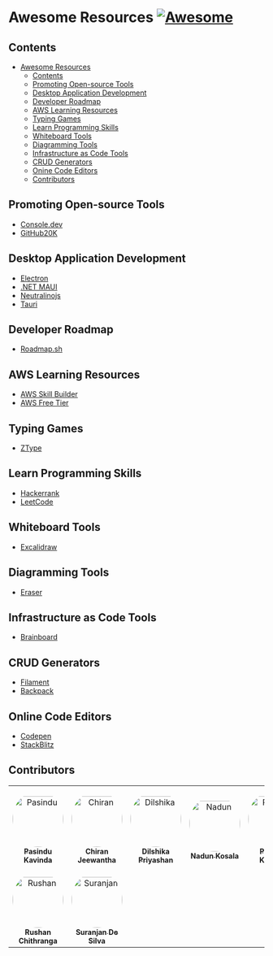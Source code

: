 # Awesome Resources [![Awesome](https://awesome.re/badge.svg)](https://awesome.re)

## Contents

- [Awesome Resources ](#awesome-resources-)
  - [Contents](#contents)
  - [Promoting Open-source Tools](#promoting-open-source-tools)
  - [Desktop Application Development](#desktop-application-development)
  - [Developer Roadmap](#developer-roadmap)
  - [AWS Learning Resources](#aws-learning-resources)
  - [Typing Games](#typing-games)
  - [Learn Programming Skills](#learn-programming-skills)
  - [Whiteboard Tools](#whiteboard-tools)
  - [Diagramming Tools](#diagramming-tools)
  - [Infrastructure as Code Tools](#infrastructure-as-code-tools)
  - [CRUD Generators](#crud-generators)
  - [Onine Code Editors](#online-code-editors)
  - [Contributors](#contributors)

## Promoting Open-source Tools
 - [Console.dev](https://console.dev/)
 - [GitHub20K](https://gitlibrary.club/?ref=pasindukavinda.dev)

## Desktop Application Development
- [Electron](https://electronjs.org/)
- [.NET MAUI](https://dotnet.microsoft.com/en-us/apps/maui)
- [Neutralinojs](https://neutralino.js.org/)
- [Tauri](https://tauri.app/)

## Developer Roadmap
- [Roadmap.sh](https://roadmap.sh/)

## AWS Learning Resources
- [AWS Skill Builder](https://skillbuilder.aws/)
- [AWS Free Tier](https://aws.amazon.com/free/)

## Typing Games
- [ZType](https://zty.pe/)

## Learn Programming Skills
- [Hackerrank](https://www.hackerrank.com/)
- [LeetCode](https://leetcode.com/)

## Whiteboard Tools
- [Excalidraw](https://excalidraw.com/)

## Diagramming Tools
- [Eraser](https://www.eraser.io/)

## Infrastructure as Code Tools
- [Brainboard](https://www.brainboard.co/)

## CRUD Generators
- [Filament](https://filamentphp.com/)
- [Backpack](https://backpackforlaravel.com/)

## Online Code Editors
- [Codepen](https://codepen.io/)
- [StackBlitz](https://stackblitz.com/)

## Contributors

<table>
<tr>
    <td align="center" style="word-wrap: break-word; width: 150.0; height: 150.0">
        <a href=https://github.com/pasindu-kavinda>
            <img src=https://avatars.githubusercontent.com/u/107038629?v=4 width="100;"  style="border-radius:50%;align-items:center;justify-content:center;overflow:hidden;padding-top:10px" alt=Pasindu Kavinda/>
            <br />
            <sub style="font-size:14px"><b>Pasindu Kavinda</b></sub>
        </a>
    </td>
    <td align="center" style="word-wrap: break-word; width: 150.0; height: 150.0">
        <a href=https://github.com/Chikuu98>
            <img src=https://avatars.githubusercontent.com/u/67968706?v=4 width="100;"  style="border-radius:50%;align-items:center;justify-content:center;overflow:hidden;padding-top:10px" alt=Chiran Jeewantha/>
            <br />
            <sub style="font-size:14px"><b>Chiran Jeewantha</b></sub>
        </a>
    </td>
    <td align="center" style="word-wrap: break-word; width: 150.0; height: 150.0">
        <a href=https://github.com/DilshikaPriyashan>
            <img src=https://avatars.githubusercontent.com/u/127051305?v=4 width="100;"  style="border-radius:50%;align-items:center;justify-content:center;overflow:hidden;padding-top:10px" alt=Dilshika Priyashan/>
            <br />
            <sub style="font-size:14px"><b>Dilshika Priyashan</b></sub>
        </a>
    </td>
    <td align="center" style="word-wrap: break-word; width: 150.0; height: 150.0">
        <a href=https://github.com/nadun-kosala>
            <img src=https://avatars.githubusercontent.com/u/152185189?v=4 width="100;"  style="border-radius:50%;align-items:center;justify-content:center;overflow:hidden;padding-top:10px" alt=Nadun Kosala/>
            <br />
            <sub style="font-size:14px"><b>Nadun Kosala</b></sub>
        </a>
    </td>
    <td align="center" style="word-wrap: break-word; width: 150.0; height: 150.0">
        <a href=https://github.com/kavinda-sanmark>
            <img src=https://avatars.githubusercontent.com/u/146148329?v=4 width="100;"  style="border-radius:50%;align-items:center;justify-content:center;overflow:hidden;padding-top:10px" alt=Pasindu Kavinda/>
            <br />
            <sub style="font-size:14px"><b>Pasindu Kavinda</b></sub>
        </a>
    </td>
    <td align="center" style="word-wrap: break-word; width: 150.0; height: 150.0">
        <a href=https://github.com/Pasindu-Heshan>
            <img src=https://avatars.githubusercontent.com/u/66385288?v=4 width="100;"  style="border-radius:50%;align-items:center;justify-content:center;overflow:hidden;padding-top:10px" alt=Pasindu Heshan Mendis/>
            <br />
            <sub style="font-size:14px"><b>Pasindu Heshan Mendis</b></sub>
        </a>
    </td>
</tr>
<tr>
    <td align="center" style="word-wrap: break-word; width: 150.0; height: 150.0">
        <a href=https://github.com/Rushan-Chithranga>
            <img src=https://avatars.githubusercontent.com/u/144209418?v=4 width="100;"  style="border-radius:50%;align-items:center;justify-content:center;overflow:hidden;padding-top:10px" alt=Rushan Chithranga/>
            <br />
            <sub style="font-size:14px"><b>Rushan Chithranga</b></sub>
        </a>
    </td>
    <td align="center" style="word-wrap: break-word; width: 150.0; height: 150.0">
        <a href=https://github.com/SUra-95>
            <img src=https://avatars.githubusercontent.com/u/75180787?v=4 width="100;"  style="border-radius:50%;align-items:center;justify-content:center;overflow:hidden;padding-top:10px" alt=Suranjan De Silva/>
            <br />
            <sub style="font-size:14px"><b>Suranjan De Silva</b></sub>
        </a>
    </td>
</tr>
</table>
